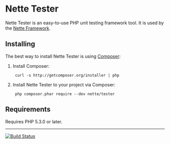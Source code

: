 Nette Tester
============

Nette Tester is an easy-to-use PHP unit testing framework tool.
It is used by the [Nette Framework](http://nette.org).


Installing
----------

The best way to install Nette Tester is using [Composer](http://doc.nette.org/composer):

1. Install Composer:

		curl -s http://getcomposer.org/installer | php

2. Install Nette Tester to your project via Composer:

		php composer.phar require --dev nette/tester


Requirements
------------

Requires PHP 5.3.0 or later.

-----

[![Build Status](https://secure.travis-ci.org/nette/tester.png?branch=master)](http://travis-ci.org/nette/tester)
